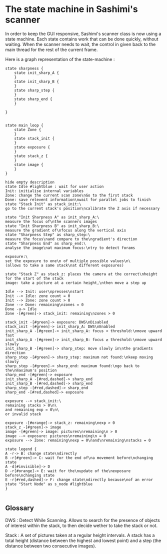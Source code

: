 # The state machine in Sashimi's scanner

In order to keep the GUI responsive, Sashimi's scanner class is
now using a state machine. Each state contains work that can be done quickly, without
waiting. When the scanner needs to wait, the control in given back to the main
thread for the rest of the current frame.

Here is a graph representation of the state-machine :

```plantuml
state sharpness {
    state init_sharp_A {
    }
    state init_sharp_B {
    }
    state sharp_step {
    }
    state sharp_end {
    }

}


state main_loop {
    state Zone {
    }
    state stack_init {
    }
    state exposure {
    }
    state stack_z {
    }
    state image {
    }
}

hide empty description
state Idle #lightblue : wait for user action
Init: initialise internal variables
Zone: change the current scan zone\nGo to the first stack
Done: save relevent information\nwait for parallel jobs to finish
state "Stack Init" as stack_init:\
go to the current stack's position\ncalibrate the Z axis if necessary

state "Init Sharpness A" as init_sharp_A:\
measure the focus of\nthe scanners images
state "Init Sharpness B" as init_sharp_B:\
measure the gradient of\nfocus along the vertical axis
state "Sharpness Step" as sharp_step:\
measure the focus\nand compare to the\ngradient's direction
state "Sharpness End" as sharp_end:\
analyse the image\nat maximum focus:\ntry to detect forams

exposure:\
set the exposure to one\n of multiple possible values\n\
(allows to take a same stack\nat different exposures)

state "Stack Z" as stack_z: places the camera at the correct\nheight for the start of the stack
image: take a picture at a certain height,\nthen move a step up

Idle --> Init: user\npresses\nstart
Init --> Idle: zone count = 0
Init --> Zone: zone count > 0
Zone --> Done: remaining\nzones = 0
Done -u-> Idle
Zone -[#green]-> stack_init: remaining\nzones > 0

stack_init -[#green]-> exposure: DWS\nDisabled
stack_init -[#green]-> init_sharp_A: DWS\nEnabled
init_sharp_A -[#green]-> init_sharp_A: focus < threshold:\nmove upward fast
init_sharp_A -[#green]-> init_sharp_B: focus ≥ threshold:\nmove upward slowly
init_sharp_B -[#green]-> sharp_step: move slowly in\nthe gradients direction
sharp_step -[#green]-> sharp_step: maximum not found:\nkeep moving slowly
sharp_step -[#green]-> sharp_end: maximum found:\ngo back to the\nmaximum's position
sharp_end -[#green]-> exposure
init_sharp_A -[#red,dashed]-> sharp_end
init_sharp_B -[#red,dashed]-> sharp_end
sharp_step -[#red,dashed]-> sharp_end
sharp_end -[#red,dashed]-> exposure

exposure --> stack_init:\
remaining stacks > 0\n\
and remaining exp = 0\n\
or invalid stack

exposure -[#orange]-> stack_z: remaining\nexp > 0
stack_z -[#green]-> image
image -[#green]-> image: pictures\nremaining\n > 0
image --> exposure: pictures\nremaining\n = 0
exposure --> Zone: remaining\nexp = 0\nand\nremaining\nstacks = 0
```
```plantuml
state legend {
A -r-> B: change state\ndirectly
B -r[#green]-> C: wait for the end of\na movement before\nchanging state
A -d[#invisible]-> D
D -r[#orange]-> E: wait for the\nupdate of the\nexposure before\nchanging state
E -r[#red,dashed]-> F: change state\ndirectly because\nof an error
state "Start Node" as s_node #lightblue
}


```
## Glossary

DWS
: Detect While Scanning. Allows to search for the presence of objects of interest
within the stack, to then decide wether to take the stack or not.

Stack
: A set of pictures taken at a regular height intervals. A stack has a total
height (distance between the highest and lowest point) and a step (the distance
between two consecutive images).

